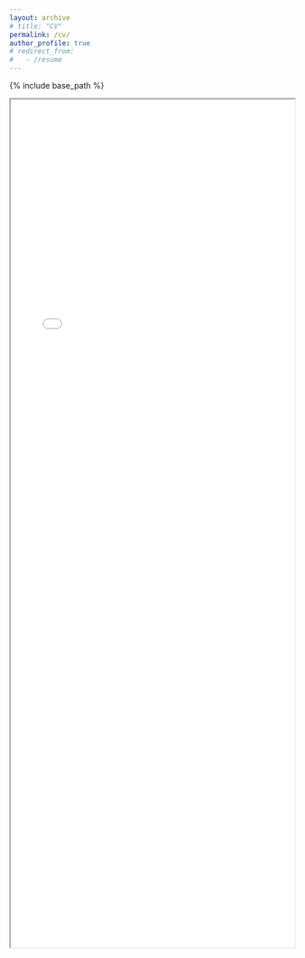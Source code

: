```yaml
---
layout: archive
# title: "CV"
permalink: /cv/
author_profile: true
# redirect_from:
#   - /resume
---
```


{% include base_path %}

<iframe src="/files/CV_YunlongWang_en.pdf" width="100%" height="1500px">
  This browser does not support PDFs. Please download the PDF to view it:
  <a href="/files/CV_YunlongWang_en.pdf">Download CV</a>
</iframe>